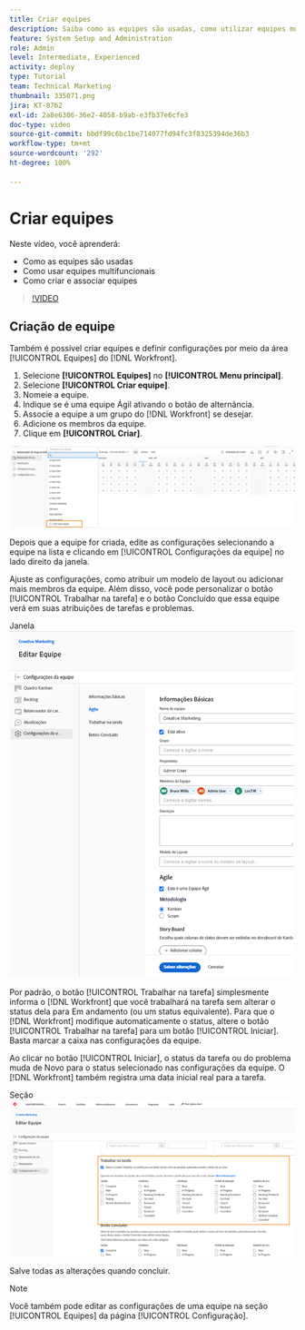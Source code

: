 ```yaml
---
title: Criar equipes
description: Saiba como as equipes são usadas, como utilizar equipes multifuncionais e como criar equipes para ajudar a organizar usuários e conceder permissões.
feature: System Setup and Administration
role: Admin
level: Intermediate, Experienced
activity: deploy
type: Tutorial
team: Technical Marketing
thumbnail: 335071.png
jira: KT-8762
exl-id: 2a8e6306-36e2-4058-b9ab-e3fb37e6cfe3
doc-type: video
source-git-commit: bbdf99c6bc1be714077fd94fc3f8325394de36b3
workflow-type: tm+mt
source-wordcount: '292'
ht-degree: 100%

---
```


# Criar equipes

Neste vídeo, você aprenderá:

* Como as equipes são usadas
* Como usar equipes multifuncionais
* Como criar e associar equipes

>[!VIDEO](https://video.tv.adobe.com/v/3432885/?quality=12&learn=on&enablevpops=1&captions=por_br)

## Criação de equipe

Também é possível criar equipes e definir configurações por meio da área [!UICONTROL Equipes] do [!DNL Workfront].

1. Selecione **[!UICONTROL Equipes]** no **[!UICONTROL Menu principal]**.
1. Selecione **[!UICONTROL Criar equipe]**.
1. Nomeie a equipe.
1. Indique se é uma equipe Ágil ativando o botão de alternância.
1. Associe a equipe a um grupo do [!DNL Workfront] se desejar.
1. Adicione os membros da equipe.
1. Clique em **[!UICONTROL Criar]**.

![Menu da equipe na página [!UICONTROL Equipes]](assets/admin-fund-create-team.png)

Depois que a equipe for criada, edite as configurações selecionando a equipe na lista e clicando em [!UICONTROL Configurações da equipe] no lado direito da janela.

Ajuste as configurações, como atribuir um modelo de layout ou adicionar mais membros da equipe. Além disso, você pode personalizar o botão [!UICONTROL Trabalhar na tarefa] e o botão Concluído que essa equipe verá em suas atribuições de tarefas e problemas.

Janela ![[!UICONTROL Editar equipe]](assets/admin-fund-team-settings.png)

Por padrão, o botão [!UICONTROL Trabalhar na tarefa] simplesmente informa o [!DNL Workfront] que você trabalhará na tarefa sem alterar o status dela para Em andamento (ou um status equivalente). Para que o [!DNL Workfront] modifique automaticamente o status, altere o botão [!UICONTROL Trabalhar na tarefa] para um botão [!UICONTROL Iniciar]. Basta marcar a caixa nas configurações da equipe.

Ao clicar no botão [!UICONTROL Iniciar], o status da tarefa ou do problema muda de Novo para o status selecionado nas configurações da equipe. O [!DNL Workfront] também registra uma data inicial real para a tarefa.

Seção ![[!UICONTROL Trabalhar na tarefa] da janela [!UICONTROL Editar equipe]](assets/admin-fund-start-button-team.png)

Salve todas as alterações quando concluir.


>[!NOTE]
>
>Você também pode editar as configurações de uma equipe na seção [!UICONTROL Equipes] da página [!UICONTROL Configuração].

<!--
learn more URLs
Create a team
Work On It and Done button overview
-->
